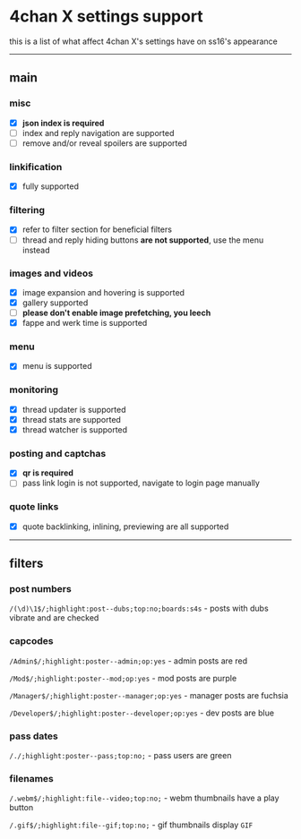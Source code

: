 # 4chan X settings support
this is a list of what affect 4chan X's settings have on ss16's appearance

---

## main
### misc
- [x] __json index is required__
- [ ] index and reply navigation are supported
- [ ] remove and/or reveal spoilers are supported

### linkification
- [x] fully supported

### filtering
- [x] refer to filter section for beneficial filters
- [ ] thread and reply hiding buttons __are not supported__, use the menu instead

### images and videos
- [x] image expansion and hovering is supported
- [x] gallery supported
- [ ] __please don't enable image prefetching, you leech__
- [x] fappe and werk time is supported

### menu
- [x] menu is supported

### monitoring
- [x] thread updater is supported
- [x] thread stats are supported
- [x] thread watcher is supported

### posting and captchas
- [x] __qr is required__
- [ ] pass link login is not supported, navigate to login page manually

### quote links
- [x] quote backlinking, inlining, previewing are all supported

---

## filters
### post numbers
`/(\d)\1$/;highlight:post--dubs;top:no;boards:s4s` - posts with dubs vibrate and are checked

### capcodes
`/Admin$/;highlight:poster--admin;op:yes` - admin posts are red

`/Mod$/;highlight:poster--mod;op:yes` - mod posts are purple

`/Manager$/;highlight:poster--manager;op:yes` - manager posts are fuchsia

`/Developer$/;highlight:poster--developer;op:yes` - dev posts are blue

### pass dates
`/./;highlight:poster--pass;top:no;` - pass users are green

### filenames
`/.webm$/;highlight:file--video;top:no;` - webm thumbnails have a play button

`/.gif$/;highlight:file--gif;top:no;` - gif thumbnails display `GIF`
